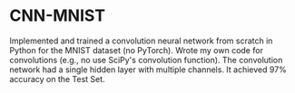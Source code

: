 # CNN-MNIST

Implemented and trained a convolution neural network from scratch in Python for the MNIST dataset (no PyTorch). Wrote my own code for convolutions (e.g., no use SciPy's convolution function). The convolution network had a single hidden layer with multiple channels. It achieved 97% accuracy on the Test Set. 
